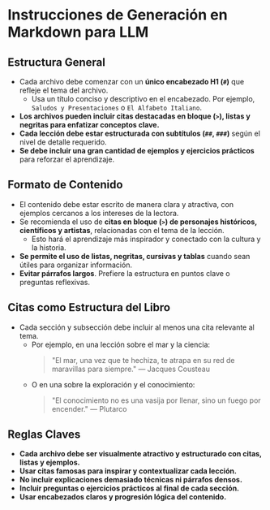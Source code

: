# Instrucciones de Generación en Markdown para LLM

## **Estructura General**
- Cada archivo debe comenzar con un **único encabezado H1 (`#`)** que refleje el tema del archivo.
  - Usa un título conciso y descriptivo en el encabezado. Por ejemplo, `Saludos y Presentaciones` o `El Alfabeto Italiano`.
- **Los archivos pueden incluir citas destacadas en bloque (`>`), listas y negritas para enfatizar conceptos clave.**
- **Cada lección debe estar estructurada con subtítulos (`##`, `###`)** según el nivel de detalle requerido.
- **Se debe incluir una gran cantidad de ejemplos y ejercicios prácticos** para reforzar el aprendizaje.

## **Formato de Contenido**
- El contenido debe estar escrito de manera clara y atractiva, con ejemplos cercanos a los intereses de la lectora.
- Se recomienda el uso de **citas en bloque (`>`) de personajes históricos, científicos y artistas**, relacionadas con el tema de la lección.
  - Esto hará el aprendizaje más inspirador y conectado con la cultura y la historia.
- **Se permite el uso de listas, negritas, cursivas y tablas** cuando sean útiles para organizar información.
- **Evitar párrafos largos**. Prefiere la estructura en puntos clave o preguntas reflexivas.

## **Citas como Estructura del Libro**
- Cada sección y subsección debe incluir al menos una cita relevante al tema.
  - Por ejemplo, en una lección sobre el mar y la ciencia:
    > "El mar, una vez que te hechiza, te atrapa en su red de maravillas para siempre."
    > — Jacques Cousteau
  - O en una sobre la exploración y el conocimiento:
    > "El conocimiento no es una vasija por llenar, sino un fuego por encender."
    > — Plutarco

## **Reglas Claves**
- **Cada archivo debe ser visualmente atractivo y estructurado con citas, listas y ejemplos.**
- **Usar citas famosas para inspirar y contextualizar cada lección.**
- **No incluir explicaciones demasiado técnicas ni párrafos densos.**
- **Incluir preguntas o ejercicios prácticos al final de cada sección.**
- **Usar encabezados claros y progresión lógica del contenido.**
